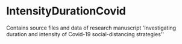 # IntensityDurationCovid
Contains source files and data of research manuscript 'Investigating duration and intensity of Covid-19 social-distancing strategies''
